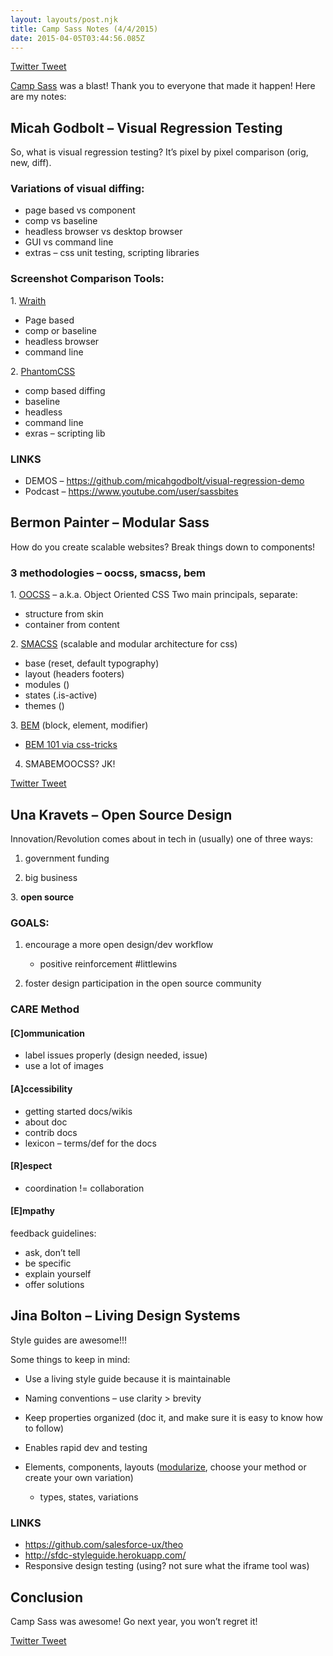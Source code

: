 ```yaml
---
layout: layouts/post.njk
title: Camp Sass Notes (4/4/2015)
date: 2015-04-05T03:44:56.085Z
---
```

[Twitter Tweet](https://platform.twitter.com/embed/Tweet.html?dnt=false&embedId=twitter-widget-1&features=eyJ0ZndfZXhwZXJpbWVudHNfY29va2llX2V4cGlyYXRpb24iOnsiYnVja2V0IjoxMjA5NjAwLCJ2ZXJzaW9uIjpudWxsfSwidGZ3X2hvcml6b25fdHdlZXRfZW1iZWRfOTU1NSI6eyJidWNrZXQiOiJodGUiLCJ2ZXJzaW9uIjpudWxsfSwidGZ3X3NwYWNlX2NhcmQiOnsiYnVja2V0Ijoib2ZmIiwidmVyc2lvbiI6bnVsbH0sInRmd192ZGxfY2hpcnBfMTI3OTQiOnsiYnVja2V0IjoidmRsX29ubHkiLCJ2ZXJzaW9uIjozfX0%3D&frame=false&hideCard=false&hideThread=false&id=584357817689239552&lang=en&origin=https%3A%2F%2Fispeakincode.com%2F&sessionId=2db000740eba09639b54837c8f4cb465dda5e1b5&theme=light&widgetsVersion=1890d59c%3A1627936082797&width=550px)

[Camp Sass](http://campsass.com/2015/) was a blast! Thank you to everyone that made it happen! Here are my notes:

## Micah Godbolt – Visual Regression Testing

So, what is visual regression testing? It’s pixel by pixel comparison (orig, new, diff).

### Variations of visual diffing:

* page based vs component
* comp vs baseline
* headless browser vs desktop browser
* GUI vs command line
* extras – css unit testing, scripting libraries

### Screenshot Comparison Tools:

1. [Wraith](https://github.com/BBC-News/wraith)

* Page based
* comp or baseline
* headless browser
* command line

2. [PhantomCSS](https://github.com/Huddle/PhantomCSS)

* comp based diffing
* baseline
* headless
* command line
* exras – scripting lib

### LINKS

* DEMOS – <https://github.com/micahgodbolt/visual-regression-demo>
* Podcast – <https://www.youtube.com/user/sassbites>

## Bermon Painter – Modular Sass

How do you create scalable websites? Break things down to components!

### 3 methodologies – oocss, smacss, bem

1. [OOCSS](https://github.com/stubbornella/oocss/wiki) – a.k.a. Object Oriented CSS Two main principals, separate:

* structure from skin
* container from content

2. [SMACSS](https://smacss.com/) (scalable and modular architecture for css)

* base (reset, default typography)
* layout (headers footers)
* modules ()
* states (.is-active)
* themes ()

3. [BEM](https://en.bem.info/method/) (block, element, modifier)

* [BEM 101 via css-tricks](https://css-tricks.com/bem-101/)

4. SMABEMOOCSS? JK! 

[Twitter Tweet](https://platform.twitter.com/embed/Tweet.html?dnt=false&embedId=twitter-widget-2&features=eyJ0ZndfZXhwZXJpbWVudHNfY29va2llX2V4cGlyYXRpb24iOnsiYnVja2V0IjoxMjA5NjAwLCJ2ZXJzaW9uIjpudWxsfSwidGZ3X2hvcml6b25fdHdlZXRfZW1iZWRfOTU1NSI6eyJidWNrZXQiOiJodGUiLCJ2ZXJzaW9uIjpudWxsfSwidGZ3X3NwYWNlX2NhcmQiOnsiYnVja2V0Ijoib2ZmIiwidmVyc2lvbiI6bnVsbH0sInRmd192ZGxfY2hpcnBfMTI3OTQiOnsiYnVja2V0IjoidmRsX29ubHkiLCJ2ZXJzaW9uIjozfX0%3D&frame=false&hideCard=false&hideThread=false&id=584419444463632384&lang=en&origin=https%3A%2F%2Fispeakincode.com%2F&sessionId=2db000740eba09639b54837c8f4cb465dda5e1b5&theme=light&widgetsVersion=1890d59c%3A1627936082797&width=550px)

## Una Kravets – Open Source Design

Innovation/Revolution comes about in tech in (usually) one of three ways:

1. government funding

2. big business

3. **open source** 

### GOALS:

1. encourage a more open design/dev workflow

   * positive reinforcement #littlewins
2. foster design participation in the open source community

### CARE Method

#### \[C]ommunication

* label issues properly (design needed, issue)
* use a lot of images

#### \[A]ccessibility

* getting started docs/wikis
* about doc
* contrib docs
* lexicon – terms/def for the docs

#### \[R]espect

* coordination != collaboration

#### \[E]mpathy

feedback guidelines:

* ask, don’t tell
* be specific
* explain yourself
* offer solutions

## Jina Bolton – Living Design Systems

Style guides are awesome!!!

Some things to keep in mind:

* Use a living style guide because it is maintainable
* Naming conventions – use clarity > brevity
* Keep properties organized (doc it, and make sure it is easy to know how to follow)
* Enables rapid dev and testing
* Elements, components, layouts ([modularize](https://ispeakincode.com/#modularize), choose your method or create your own variation)

  * types, states, variations

### LINKS

* <https://github.com/salesforce-ux/theo>
* <http://sfdc-styleguide.herokuapp.com/>
* Responsive design testing (using? not sure what the iframe tool was)

## Conclusion

Camp Sass was awesome! Go next year, you won’t regret it!

[Twitter Tweet](https://platform.twitter.com/embed/Tweet.html?dnt=false&embedId=twitter-widget-3&features=eyJ0ZndfZXhwZXJpbWVudHNfY29va2llX2V4cGlyYXRpb24iOnsiYnVja2V0IjoxMjA5NjAwLCJ2ZXJzaW9uIjpudWxsfSwidGZ3X2hvcml6b25fdHdlZXRfZW1iZWRfOTU1NSI6eyJidWNrZXQiOiJodGUiLCJ2ZXJzaW9uIjpudWxsfSwidGZ3X3NwYWNlX2NhcmQiOnsiYnVja2V0Ijoib2ZmIiwidmVyc2lvbiI6bnVsbH0sInRmd192ZGxfY2hpcnBfMTI3OTQiOnsiYnVja2V0IjoidmRsX29ubHkiLCJ2ZXJzaW9uIjozfX0%3D&frame=false&hideCard=false&hideThread=false&id=584522533245952002&lang=en&origin=https%3A%2F%2Fispeakincode.com%2F&sessionId=2db000740eba09639b54837c8f4cb465dda5e1b5&theme=light&widgetsVersion=1890d59c%3A1627936082797&width=550px)